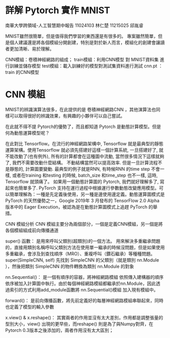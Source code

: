 # 詳解 Pytorch 實作 MNIST
南華大學跨領域-人工智慧期中報告
11024103 林仁楚 11215025 邱胤睿

MNIST雖然很簡單，但是值得我們學習的東西還是有很多的。
專案雖然簡單，但是個人建議還是將各個模組分開創建，特別是對於新人而言，模組化的創建會讓讀者更加清晰、易於理解。

CNN模組：卷積神經網路的組成；
train模組：利用CNN模型 對 MNIST資料集 進行訓練並儲存模型
test模組：載入訓練好的模型對測試集資料進行測試
cnn.pt ： train 的CNN模型
# CNN 模組
MNIST的辨識演算法很多，在此提供的是 卷積神經網路CNN ，其他演算法也同樣可以取得很好的辨識效果，有興趣的小夥伴可以自己嘗試。

在此就不得不提 Pytorch的優勢了，而且都知道 Pytorch 是動態計算模型。但是何為動態運算模型呢？

在此對比 Tensorflow。在流行的神經網路架構中, Tensorflow 就是最典型的靜態運算架構。使用Tensorflow 就必須先搭建好這樣一個計算系統, 一旦搭建好了, 就不能改動了(也有例外), 所有的計算都會在這種圖中流動, 當然很多情況下這樣就夠了, 我們不需要改動什麼結構。
不動結構當然可以提高效率. 但是一旦計算流程不是靜態的, 計算圖要變動. 最典型的例子就是RNN, 有時候RNN 的time step 不會一樣, 或者在training 和testing 的時候, batch_size 和time_step 也不一樣, 這時, Tensorflow 就頭痛了。
如果用一個動態計算圖的 Pytorch, 我們就好理解多了, 寫起來也簡單多了. PyTorch 支持在運行過程中根據運行參數動態改變應用模型。可以簡單理解為：一種是先定義後使用，另一種是邊使用邊定義。動態運算圖模式是 PyTorch 的天然優勢之一，Google 2019年 3 月發布的 TensorFlow 2.0 Alpha 版本中的 Eager Execution，被認為是在動態計算圖模式上追趕 PyTorch 的舉措。

CNN 模組分析
CNN 模組主要分為兩個部分，一個是定義CNN模組，另一個是將各個模組組成前向傳播通道

super() 函數： 是用來呼叫父類別(超類別)的一個方法。
用來解決多重繼承問題的，直接用類別名稱呼叫父類別方法在使用單一繼承的時候沒問題，但是如果使用多重繼承，會涉及到查找順序（MRO）、重複呼叫（鑽石繼承）等種種問題。
super(SimpleCNN, self) 先找到 SimpleCNN 的父類別（就是類別 nn.Module ），然後把類別 SimpleCNN 的物件轉換為類別 nn.Module 的對象

nn.Sequential()： 是一個有順序的容器，將神經網路模組 依照傳入建構器的順序依序被加入計算圖中執行。由於每個神經網路模組都繼承於nn.Module，因此透過索引的方式利用add_module函數將 nn.Sequential()模組 加入現有模組中。

forward()： 是前向傳播函數，將先前定義好的每層神經網路模組串聯起來，同時也定義了模型的輸入參數

x.view() & x.reshape()： 其實兩者的作用並沒有太大差別，作用都是調整張量的型別大小，view() 出現的更早些，而reshape() 則是為了與Numpy對齊，在Pytorch 0.3版本之後添加的，兩者作用沒有太大區別；
